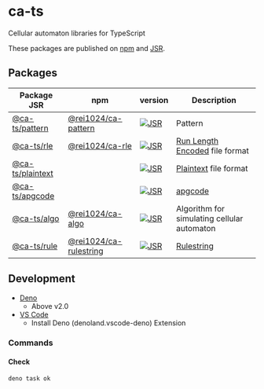 # ca-ts

Cellular automaton libraries for TypeScript

These packages are published on [npm](https://www.npmjs.com/) and
[JSR](https://jsr.io/).

## Packages

| Package JSR                                         | npm                                                                            | version                                                                           | Description                                                                      |
| --------------------------------------------------- | ------------------------------------------------------------------------------ | --------------------------------------------------------------------------------- | -------------------------------------------------------------------------------- |
| [@ca-ts/pattern](https://jsr.io/@ca-ts/pattern)     | [@rei1024/ca-pattern](https://www.npmjs.com/package/@rei1024/ca-pattern)       | [![JSR](https://jsr.io/badges/@ca-ts/pattern)](https://jsr.io/@ca-ts/pattern)     | Pattern                                                                          |
| [@ca-ts/rle](https://jsr.io/@ca-ts/rle)             | [@rei1024/ca-rle](https://www.npmjs.com/package/@rei1024/ca-rle)               | [![JSR](https://jsr.io/badges/@ca-ts/rle)](https://jsr.io/@ca-ts/rle)             | [Run Length Encoded](https://conwaylife.com/wiki/Run_Length_Encoded) file format |
| [@ca-ts/plaintext](https://jsr.io/@ca-ts/plaintext) |                                                                                | [![JSR](https://jsr.io/badges/@ca-ts/plaintext)](https://jsr.io/@ca-ts/plaintext) | [Plaintext](https://conwaylife.com/wiki/Plaintext) file format                   |
| [@ca-ts/apgcode](https://jsr.io/@ca-ts/apgcode)     |                                                                                | [![JSR](https://jsr.io/badges/@ca-ts/apgcode)](https://jsr.io/@ca-ts/apgcode)     | [apgcode](https://conwaylife.com/wiki/Apgcode)                                   |
| [@ca-ts/algo](https://jsr.io/@ca-ts/algo)           | [@rei1024/ca-algo](https://www.npmjs.com/package/@rei1024/ca-algo)             | [![JSR](https://jsr.io/badges/@ca-ts/algo)](https://jsr.io/@ca-ts/algo)           | Algorithm for simulating cellular automaton                                      |
| [@ca-ts/rule](https://jsr.io/@ca-ts/rule)           | [@rei1024/ca-rulestring](https://www.npmjs.com/package/@rei1024/ca-rulestring) | [![JSR](https://jsr.io/badges/@ca-ts/rule)](https://jsr.io/@ca-ts/rule)           | [Rulestring](https://conwaylife.com/wiki/Rulestring)                             |

## Development

- [Deno](https://docs.deno.com/runtime/)
  - Above v2.0
- [VS Code](https://code.visualstudio.com/)
  - Install Deno (denoland.vscode-deno) Extension

### Commands

#### Check

```sh
deno task ok
```
